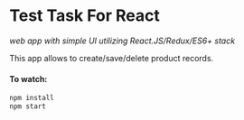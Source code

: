 # Test Task For React

_web app with simple UI utilizing React.JS/Redux/ES6+ stack_

This app allows to create/save/delete product records.

#### To watch:
```sh
npm install
npm start
```
